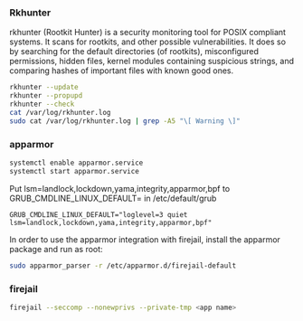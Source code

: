 ### Rkhunter

rkhunter (Rootkit Hunter) is a security monitoring tool for POSIX compliant
systems. It scans for rootkits, and other possible vulnerabilities. It does so
by searching for the default directories (of rootkits), misconfigured
permissions, hidden files, kernel modules containing suspicious strings, and
comparing hashes of important files with known good ones.

```zsh
rkhunter --update
rkhunter --propupd
rkhunter --check
cat /var/log/rkhunter.log
sudo cat /var/log/rkhunter.log | grep -A5 "\[ Warning \]"
```

### apparmor


```zsh
systemctl enable apparmor.service
systemctl start apparmor.service
```

Put lsm=landlock,lockdown,yama,integrity,apparmor,bpf to GRUB_CMDLINE_LINUX_DEFAULT= in /etc/default/grub

    GRUB_CMDLINE_LINUX_DEFAULT="loglevel=3 quiet lsm=landlock,lockdown,yama,integrity,apparmor,bpf"

In order to use the apparmor integration with firejail, install the apparmor package and run as root: 

```zsh
sudo apparmor_parser -r /etc/apparmor.d/firejail-default
```

### firejail

```zsh
firejail --seccomp --nonewprivs --private-tmp <app name>
```
